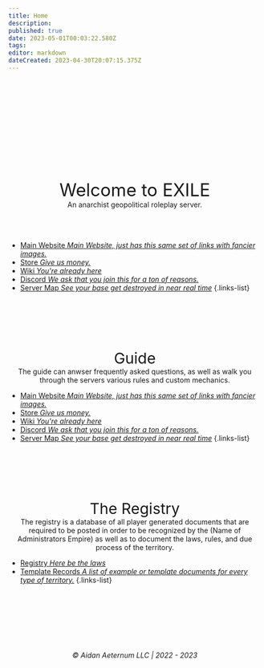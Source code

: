 ```yaml
---
title: Home
description: 
published: true
date: 2023-05-01T00:03:22.580Z
tags: 
editor: markdown
dateCreated: 2023-04-30T20:07:15.375Z
---
```



<div style="height: 200px"> </div>
<div align="center" style="font-size: 35px;">Welcome to EXILE</div>
<div align="center">An anarchist geopolitical roleplay server.</div>
<div style="height: 50px"> </div>

- [<i class="fas fa-globe" style="color: #ffbb00;"></i> Main Website *Main Website, just has this same set of links with fancier images.*](https://exile.rocks)
- [<i class="fas fa-shopping-bag" style="color: #1cce49;"></i> Store *Give us money.*](https://shop.exile.rocks)
- [<i class="fas fa-book" style="color: #ff9b3d;"></i> Wiki *You're already here*](https://wiki.exile.rocks)
- [<i class="fab fa-discord" style="color: #869efd;"></i> Discord *We ask that you join this for a ton of reasons.*](https://discord.exile.rocks)
- [<i class="fas fa-atlas" style="color: #44e489;"></i> Server Map *See your base get destroyed in near real time*](https://map.exile.rocks)
{.links-list}

<div style="height: 100px"> </div>
<div align="center" style="font-size: 30px;">Guide</div>
<div align="center">The guide can anwser frequently asked questions, as well as walk you through the servers various rules and custom mechanics.</div>

- [<i class="fas fa-globe" style="color: #ffbb00;"></i> Main Website *Main Website, just has this same set of links with fancier images.*](https://exile.rocks)
- [<i class="fas fa-shopping-bag" style="color: #1cce49;"></i> Store *Give us money.*](https://shop.exile.rocks)
- [<i class="fas fa-book" style="color: #ff9b3d;"></i> Wiki *You're already here*](https://wiki.exile.rocks)
- [<i class="fab fa-discord" style="color: #869efd;"></i> Discord *We ask that you join this for a ton of reasons.*](https://discord.exile.rocks)
- [<i class="fas fa-atlas" style="color: #44e489;"></i> Server Map *See your base get destroyed in near real time*](https://map.exile.rocks)
{.links-list}

<div style="height: 100px"> </div>
<div align="center" style="font-size: 30px;">The Registry</div>
<div align="center">The registry is a database of all player generated documents that are required to be posted in order to be recognized by the (Name of Administrators Empire) as well as to document the laws, rules, and due process of the territory.</div>

- [Registry *Here be the laws*](/registry)
- [Template Records *A list of example or template documents for every type of territory.*](registry/template)
{.links-list}

<div style="height: 100px"> </div>

###### <div align="center">© Aidan Aeternum LLC | 2022 - 2023</div>